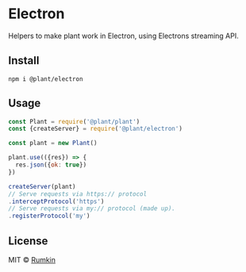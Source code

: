 # Electron

Helpers to make plant work in Electron, using Electrons streaming API.

## Install

```
npm i @plant/electron
```

## Usage

```js
const Plant = require('@plant/plant')
const {createServer} = require('@plant/electron')

const plant = new Plant()

plant.use(({res}) => {
  res.json({ok: true})
})

createServer(plant)
// Serve requests via https:// protocol
.interceptProtocol('https')
// Serve requests via my:// protocol (made up).
.registerProtocol('my')
```

## License

MIT © [Rumkin](https://rumk.in)
